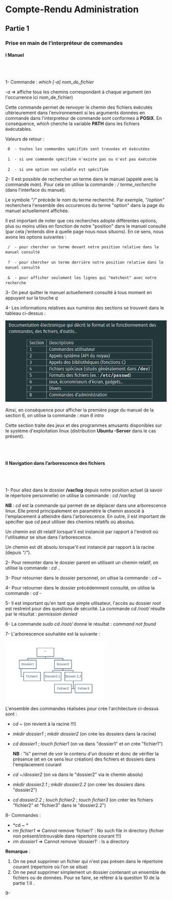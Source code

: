 # Compte-Rendu Administration
## Partie 1
### Prise en main de l’interpréteur de commandes

#### I Manuel
<br/>
<br/>

1- Commande : *which [-a] nom_de_fichier*

*-a* => affiche tous les chemins correspondant à chaque argument (en l'occurrence ici nom_de_fichier)

Cette commande permet de renvoyer le chemin des fichiers éxécutés ultérieurement dans l'environnement
si les arguments données en commande dans l'interpreteur de commande sont conformes à **POSIX**.
En conséquence, *which* cherche la variable **PATH** dans les fichiers éxécutables.

Valeurs de retour :

     0	- toutes les commandes spécifiés sont trouvées et éxécutées
 
     1	- si une commande spécifiée n'existe pas ou n'est pas éxécutée
 
     2	- si une option non valable est spécifiée
     
2- Il est possible de rechercher un terme dans le manuel (appelé avec la commande *man*). Pour cela on utilise la commande : */ terme_recherche*  (dans l'interface du manuel). 

Le symbole *"/"* précède le nom du terme recherché. Par exemple, *"/option"* recherchera l'ensemble des occurences du terme "option" dans la page du manuel actuellement affichée.

Il est important de noter que ces recherches adopte différentes options, plus ou moins utiles en fonction de notre "position" dans le manuel consulté (par cela j'entends dire à quelle page nous nous situons). En ce sens, nous avons les options suivantes :

     /	- pour chercher un terme devant notre position relative dans le manuel consulté
 
     ?	- pour chercher un terme derrière notre position relative dans le manuel consulté
 
     &	- pour afficher seulement les lignes qui "matchent" avec notre recherche
     
3- On peut quitter le manuel actuellement consulté à tous moment en appuyant sur la touche *q*

4- Les informations relatives aux numéros des sections se trouvent dans le tableau ci-dessus :

![Section](https://github.com/cpe-lyon/tp-1-moine_pinet/blob/master/tp41.PNG)

Ainsi, en conséquence pour afficher la première page du manuel de la section 6, on utilise la commande : *man 6 intro*

Cette section traite des jeux et des programmes amusants disponibles sur le système d'exploitation linux (distribution **Ubuntu -Server** dans le cas présent).

<br/>
<br/>

####  II Navigation dans l’arborescence des fichiers

<br/>
<br/>

1- Pour allez dans le dossier  **/var/log** depuis notre position actuel (à savoir le répertoire personnelle) on utilise la commande : *cd /var/log*

**NB** : *cd* est la commande qui permet de se déplacer dans une arborescence linux. Elle prend principalement en paramètre le chemin associé à l'emplacement à atteindre dans l'arborescence. En outre, il est important de spécifier que *cd* peut utiliser des chemins relatifs où absolus. 

Un chemin est dit relatif lorsque'il est instancié par rapport à l'endroit où l'utilisateur se situe dans l'arborescence.

Un chemin est dit absolu lorsque'il est instancié par rapport à la racine (depuis *"/"*).

2- Pour remonter dans le dossier parent en utilisant un chemin relatif, on utilise la commande : *cd ..*

3- Pour retourner dans le dossier personnel, on utlise la commande : *cd \~*

4- Pour retourner dans le dossier précédemment consulté, on utilise la commande : *cd -*

5- Il est important qu'en tant que simple utlisateur, l'accès au dossier *root* est restreint pour des questions de sécurité. La commande *cd /root/* résulte par le résultat : *permission denied*

6- La commande *sudo cd /root/* donne le résultat : *command not found*

7- L'arborescence souhaitée est la suivante :

![Arborescence](https://github.com/cpe-lyon/tp-1-moine_pinet/blob/master/tpexo1.PNG)

L'ensemble des commandes réalisées pour crée l'architecture ci-dessus sont :

* *cd \~* (on revient à la racine !!!)
* *mkdir dossier1* ; *mkdir dossier2* (on crée les dossiers dans la racine)
* *cd dossier1* ; *touch fichier1* (on va dans "dossier1" et on crée "fichier1")
  
  **NB** : "ls" permet de voir le contenu d'un dossier et donc de vérifier la présence (et en ce sens leur création) 
  des fichiers et dossiers dans l'emplacement courant
     
* *cd \~/dossier2* (on va dans le "dossier2" via le chemin absolu)
* *mkdir dossier2.1* ; *mkdir dossier2.2* (on créer les dossiers dans "dossier2")
     
* *cd dossier2.2* ; *touch fichier2* ; *touch fichier3* (on créer les fichiers "fichier2" et "fichier3" dans le "dossier2.2")

8- Commandes : 

* *cd \~ *
* *rm fichier1* => Cannot remove 'fichier1' : No such file in directory (fichier non présent/introuvable 
   dans répertoire courant !!!)
* *rm dossier1* => Cannot remove 'dossier1' : Is a directory

**Remarque** : 
1. On ne peut supprimer un fichier qui n'est pas présen dans le répertoire courant (répertoire où l'on se situe)
2. On ne peut supprimer simplement un dossier contenant un ensemble de fichiers ou de données. Pour se faire, se référer à la question 10 de la partie 1.II .

9- 
     







 
 


